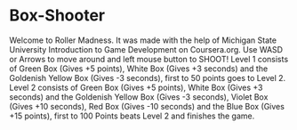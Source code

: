 # Box-Shooter
Welcome to Roller Madness. It was made with the help of Michigan State University Introduction to Game Development on Coursera.org.  Use WASD or Arrows to move around and left mouse button to SHOOT! Level 1 consists of Green Box (Gives +5 points), White Box (Gives +3 seconds) and the Goldenish Yellow Box (Gives -3 seconds), first to 50 points goes to Level 2. Level 2 consists of  Green Box (Gives +5 points), White Box (Gives +3 seconds) and the Goldenish Yellow Box (Gives -3 seconds), Violet Box (Gives +10 seconds), Red Box (Gives -10 seconds) and the Blue Box (Gives +15 points), first to 100 Points beats Level 2 and finishes the game.
